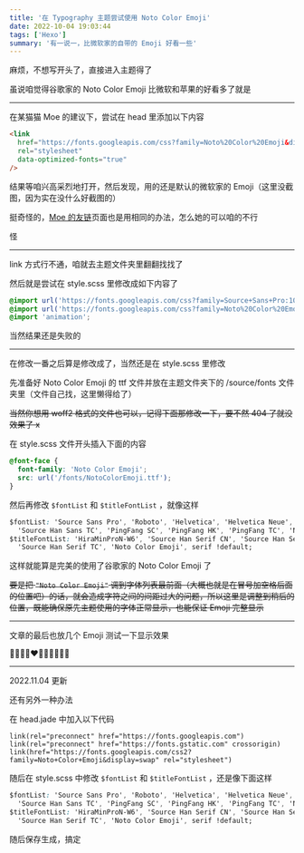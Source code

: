 ```yaml
---
title: '在 Typography 主题尝试使用 Noto Color Emoji'
date: 2022-10-04 19:03:44
tags: ['Hexo']
summary: '有一说一，比微软家的自带的 Emoji 好看一些'
---
```


麻烦，不想写开头了，直接进入主题得了

虽说咱觉得谷歌家的 Noto Color Emoji 比微软和苹果的好看多了就是

---

在某猫猫 Moe 的建议下，尝试在 head 里添加以下内容

```html
<link
  href="https://fonts.googleapis.com/css?family=Noto%20Color%20Emoji&display=swap"
  rel="stylesheet"
  data-optimized-fonts="true"
/>
```

结果等咱兴高采烈地打开，然后发现，用的还是默认的微软家的 Emoji（这里没截图，因为实在没什么好截图的）

挺奇怪的，[Moe 的友链](https://moe23333.vercel.app)页面也是用相同的办法，怎么她的可以咱的不行

怪

---

link 方式行不通，咱就去主题文件夹里翻翻找找了

然后就是尝试在 style.scss 里修改成如下内容了

```css
@import url('https://fonts.googleapis.com/css?family=Source+Sans+Pro:100,300,400,600');
@import url('https://fonts.googleapis.com/css?family=Noto%20Color%20Emoji&display=swap');
@import 'animation';
```

当然结果还是失败的

---

在修改一番之后算是修改成了，当然还是在 style.scss 里修改

先准备好 Noto Color Emoji 的 ttf 文件并放在主题文件夹下的 /source/fonts 文件夹里（文件自己找，这里懒得给了）

~~当然你想用 woff2 格式的文件也可以，记得下面那修改一下，要不然 404 了就没效果了 x~~

在 style.scss 文件开头插入下面的内容

```css
@font-face {
  font-family: 'Noto Color Emoji';
  src: url('/fonts/NotoColorEmoji.ttf');
}
```

然后再修改 `$fontList` 和 `$titleFontList` ，就像这样

```css
$fontList: 'Source Sans Pro', 'Roboto', 'Helvetica', 'Helvetica Neue', 'Source Han Sans SC',
  'Source Han Sans TC', 'PingFang SC', 'PingFang HK', 'PingFang TC', 'Noto Color Emoji', sans-serif !default;
$titleFontList: 'HiraMinProN-W6', 'Source Han Serif CN', 'Source Han Serif SC',
  'Source Han Serif TC', 'Noto Color Emoji', serif !default;
```

这样就能算是完美的使用了谷歌家的 Noto Color Emoji 了

~~要是把 `"Noto Color Emoji"` 调到字体列表最前面（大概也就是在冒号加空格后面的位置吧）的话，就会造成字符之间的间距过大的问题，所以这里是调整到稍后的位置，既能确保原先主题使用的字体正常显示，也能保证 Emoji 完整显示~~

---

文章的最后也放几个 Emoji 测试一下显示效果

🌌🍥😊🤣❤️🥰😶‍🌫️🙄🤤😇

---

2022.11.04 更新

还有另外一种办法

在 head.jade 中加入以下代码

```jade
link(rel="preconnect" href="https://fonts.googleapis.com")
link(rel="preconnect" href="https://fonts.gstatic.com" crossorigin)
link(href="https://fonts.googleapis.com/css2?family=Noto+Color+Emoji&display=swap" rel="stylesheet")
```

随后在 style.scss 中修改 `$fontList` 和 `$titleFontList` ，还是像下面这样

```css
$fontList: 'Source Sans Pro', 'Roboto', 'Helvetica', 'Helvetica Neue', 'Source Han Sans SC',
  'Source Han Sans TC', 'PingFang SC', 'PingFang HK', 'PingFang TC', 'Noto Color Emoji', sans-serif !default;
$titleFontList: 'HiraMinProN-W6', 'Source Han Serif CN', 'Source Han Serif SC',
  'Source Han Serif TC', 'Noto Color Emoji', serif !default;
```

随后保存生成，搞定
